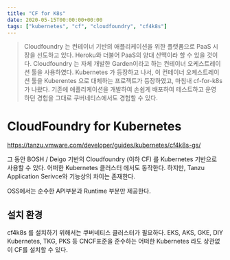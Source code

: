 ```yaml
---
title: "CF for K8s"
date: 2020-05-15T00:00:00+00:00
tags: ["kubernetes", "cf", "cloudfoundry", "cf4k8s"]
---
```



> Cloudfoundry 는 컨테이너 기반의 애플리케이션을 위한 플랫폼으로 PaaS 시장을 선도하고 있다. 
> Heroku와 더불어 PaaS의 양대 산맥이라 할 수 있을 것이다.
> Cloudfoundry 는 자체 개발한 Garden이라고 하는 컨테이너 오케스트레이션 툴을 사용하였다.
> Kubernetes 가 등장하고 나서, 이 컨테이너 오케스트레이션 툴을 Kuberentes 으로 대체하는 프로젝트가 등장하였고,
> 마침내 cf-for-k8s 가 나왔다.
> 기존에 애플리케이션을 개발하여 손쉽게 배포하여 테스트하고 운영 하던 경험을 그대로 쿠버네티스에서도 경험할 수 있다.


# CloudFoundry for Kubernetes
https://tanzu.vmware.com/developer/guides/kubernetes/cf4k8s-gs/

그 동안 BOSH / Deigo 기반의 Cloudfoundry (이하 CF) 를 Kubernetes 기반으로 사용할 수 있다. 어떠한 Kubernetes 클러스터 에서도 동작한다. 하지만, Tanzu Application Serivce와 기능상의 차이는 존재한다.

OSS에서는 순수한 API부분과 Runtime 부분만 제공한다.

## 설치 환경
cf4k8s 를 설치하기 위해서는 쿠버네티스 클러스터가 필요하다. EKS, AKS, GKE, DIY Kubernetes, TKG, PKS 등 CNCF표준을 준수하는 어떠한 Kubernetes 라도 상관없이 CF를 설치할 수 있다.


